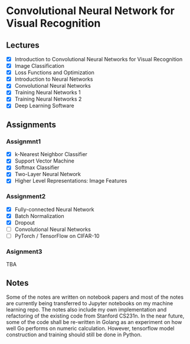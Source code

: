 # Convolutional Neural Network for Visual Recognition
## Lectures
- [x] Introduction to Convolutional Neural Networks for Visual Recognition
- [x] Image Classification
- [x] Loss Functions and Optimization
- [x] Introduction to Neural Networks
- [x] Convolutional Neural Networks
- [x] Training Neural Networks 1
- [x] Training Neural Networks 2
- [x] Deep Learning Software

## Assignments
### Assignmnt1
- [x] k-Nearest Neighbor Classifier
- [x] Support Vector Machine
- [x] Softmax Classifier
- [x] Two-Layer Neural Network
- [x] Higher Level Representations: Image Features

### Assignment2
- [x] Fully-connected Neural Network
- [x] Batch Normalization
- [x] Dropout
- [ ] Convolutional Neural Networks
- [ ] PyTorch / TensorFlow on CIFAR-10

### Asignment3
TBA

## Notes
Some of the notes are written on notebook papers and most of the notes are currently being transferred to Jupyter notebooks on my machine learning repo. The notes also include my own implementation and refactoring of the existing code from Stanford CS231n. In the near future, some of the code shall be re-written in Golang as an experiment on how well Go performs on numeric calculation. However, tensorflow model construction and training should still be done in Python.
